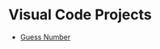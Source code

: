 # Visual Code Projects

* [Guess Number](https://snap.17coding.net/snap.html#open:https://raw.githubusercontent.com/roadlabs/viscode_prjs/main/guess_number.xml)
